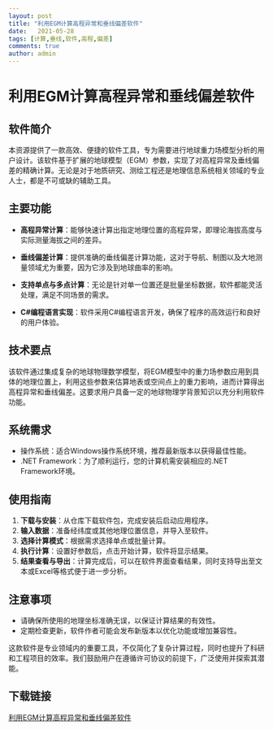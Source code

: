 ```yaml
---
layout: post
title: "利用EGM计算高程异常和垂线偏差软件"
date:   2021-05-28
tags: [计算,垂线,软件,高程,偏差]
comments: true
author: admin
---
```

# 利用EGM计算高程异常和垂线偏差软件

## 软件简介

本资源提供了一款高效、便捷的软件工具，专为需要进行地球重力场模型分析的用户设计。该软件基于扩展的地球模型（EGM）参数，实现了对高程异常及垂线偏差的精确计算。无论是对于地质研究、测绘工程还是地理信息系统相关领域的专业人士，都是不可或缺的辅助工具。

## 主要功能

- **高程异常计算**：能够快速计算出指定地理位置的高程异常，即理论海拔高度与实际测量海拔之间的差异。
  
- **垂线偏差计算**：提供准确的垂线偏差计算功能，这对于导航、制图以及大地测量领域尤为重要，因为它涉及到地球曲率的影响。

- **支持单点与多点计算**：无论是针对单一位置还是批量坐标数据，软件都能灵活处理，满足不同场景的需求。

- **C#编程语言实现**：软件采用C#编程语言开发，确保了程序的高效运行和良好的用户体验。

## 技术要点

该软件通过集成复杂的地球物理数学模型，将EGM模型中的重力场参数应用到具体的地理位置上，利用这些参数来估算地表或空间点上的重力影响，进而计算得出高程异常和垂线偏差。这要求用户具备一定的地球物理学背景知识以充分利用软件功能。

## 系统需求

- 操作系统：适合Windows操作系统环境，推荐最新版本以获得最佳性能。
- .NET Framework：为了顺利运行，您的计算机需安装相应的.NET Framework环境。

## 使用指南

1. **下载与安装**：从仓库下载软件包，完成安装后启动应用程序。
2. **输入数据**：准备经纬度或其他地理位置信息，并导入至软件。
3. **选择计算模式**：根据需求选择单点或批量计算。
4. **执行计算**：设置好参数后，点击开始计算，软件将显示结果。
5. **结果查看与导出**：计算完成后，可以在软件界面查看结果，同时支持导出至文本或Excel等格式便于进一步分析。

## 注意事项

- 请确保所使用的地理坐标准确无误，以保证计算结果的有效性。
- 定期检查更新，软件作者可能会发布新版本以优化功能或增加兼容性。

这款软件是专业领域内的重要工具，不仅简化了复杂计算过程，同时也提升了科研和工程项目的效率。我们鼓励用户在遵循许可协议的前提下，广泛使用并探索其潜能。

## 下载链接

[利用EGM计算高程异常和垂线偏差软件](https://pan.quark.cn/s/88e71a13a777)